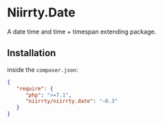 # Niirrty.Date

A date time and time + timespan extending package.

## Installation

inside the `composer.json`:

```json
{
   "require": {
      "php": ">=7.1",
      "niirrty/niirrty.date": "~0.3"
   }
}
```
